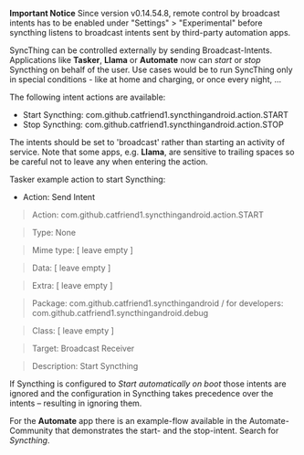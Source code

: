 **Important Notice**
Since version v0.14.54.8, remote control by broadcast intents has to be enabled under "Settings" > "Experimental" before syncthing listens to broadcast intents sent by third-party automation apps.

SyncThing can be controlled externally by sending Broadcast-Intents. Applications like **Tasker**, **Llama** or **Automate** now can _start_ or _stop_ Syncthing on behalf of the user.
Use cases would be to run SyncThing only in special conditions - like at home and charging, or once every night, ...

The following intent actions are available:
* Start Syncthing: com.github.catfriend1.syncthingandroid.action.START
* Stop Syncthing: com.github.catfriend1.syncthingandroid.action.STOP

The intents should be set to 'broadcast' rather than starting an activity of service. Note that some apps, e.g. **Llama**, are sensitive to trailing spaces so be careful not to leave any when entering the action.

Tasker example action to start Syncthing:
* Action: Send Intent
> Action: com.github.catfriend1.syncthingandroid.action.START

> Type: None

> Mime type: [ leave empty ]

> Data: [ leave empty ]

> Extra: [ leave empty ]

> Package: com.github.catfriend1.syncthingandroid / for developers: com.github.catfriend1.syncthingandroid.debug

> Class: [ leave empty ]

> Target: Broadcast Receiver

> Description: Start Syncthing

If Syncthing is configured to *Start automatically on boot* those intents are ignored and the configuration in Syncthing takes precedence over the intents – resulting in ignoring them.

For the **Automate** app there is an example-flow available in the Automate-Community that demonstrates the start- and the stop-intent. Search for *Syncthing*.
